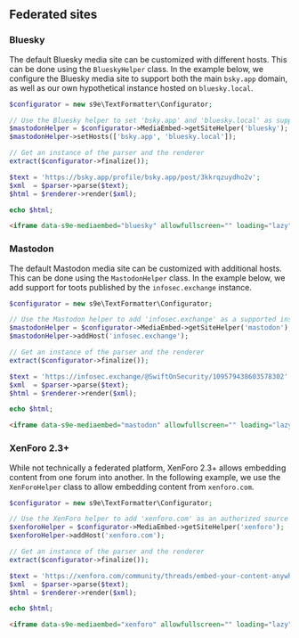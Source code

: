 <h2>Federated sites</h2>


### Bluesky

The default Bluesky media site can be customized with different hosts. This can be done using the `BlueskyHelper` class. In the example below, we configure the Bluesky media site to support both the main `bsky.app` domain, as well as our own hypothetical instance hosted on `bluesky.local`.

```php
$configurator = new s9e\TextFormatter\Configurator;

// Use the Bluesky helper to set 'bsky.app' and 'bluesky.local' as supported instances
$mastodonHelper = $configurator->MediaEmbed->getSiteHelper('bluesky');
$mastodonHelper->setHosts(['bsky.app', 'bluesky.local']);

// Get an instance of the parser and the renderer
extract($configurator->finalize());

$text = 'https://bsky.app/profile/bsky.app/post/3kkrqzuydho2v';
$xml  = $parser->parse($text);
$html = $renderer->render($xml);

echo $html;
```
```html
<iframe data-s9e-mediaembed="bluesky" allowfullscreen="" loading="lazy" onload="let c=new MessageChannel;c.port1.onmessage=e=&gt;this.style.height=e.data+'px';this.contentWindow.postMessage('s9e:init','*',[c.port2])" scrolling="no" src="https://s9e.github.io/iframe/2/bluesky.min.html#at://did:plc:z72i7hdynmk6r22z27h6tvur/app.bsky.feed.post/3kkrqzuydho2v#embed.bsky.app" style="border:0;height:600px;max-width:600px;width:100%"></iframe>
```


### Mastodon

The default Mastodon media site can be customized with additional hosts. This can be done using the `MastodonHelper` class. In the example below, we add support for toots published by the `infosec.exchange` instance.

```php
$configurator = new s9e\TextFormatter\Configurator;

// Use the Mastodon helper to add 'infosec.exchange' as a supported instance
$mastodonHelper = $configurator->MediaEmbed->getSiteHelper('mastodon');
$mastodonHelper->addHost('infosec.exchange');

// Get an instance of the parser and the renderer
extract($configurator->finalize());

$text = 'https://infosec.exchange/@SwiftOnSecurity/109579438603578302';
$xml  = $parser->parse($text);
$html = $renderer->render($xml);

echo $html;
```
```html
<iframe data-s9e-mediaembed="mastodon" allowfullscreen="" loading="lazy" onload="let c=new MessageChannel;c.port1.onmessage=e=&gt;this.style.height=e.data+'px';this.contentWindow.postMessage('s9e:init','*',[c.port2])" scrolling="no" style="border:0;height:300px;max-width:550px;width:100%" src="https://s9e.github.io/iframe/2/mastodon.min.html#SwiftOnSecurity@infosec.exchange/109579438603578302"></iframe>
```


### XenForo 2.3+

While not technically a federated platform, XenForo 2.3+ allows embedding content from one forum into another. In the following example, we use the `XenForoHelper` class to allow embedding content from `xenforo.com`.


```php
$configurator = new s9e\TextFormatter\Configurator;

// Use the XenForo helper to add 'xenforo.com' as an authorized source
$xenforoHelper = $configurator->MediaEmbed->getSiteHelper('xenforo');
$xenforoHelper->addHost('xenforo.com');

// Get an instance of the parser and the renderer
extract($configurator->finalize());

$text = 'https://xenforo.com/community/threads/embed-your-content-anywhere.217381/';
$xml  = $parser->parse($text);
$html = $renderer->render($xml);

echo $html;
```
```html
<iframe data-s9e-mediaembed="xenforo" allowfullscreen="" loading="lazy" onload="let c=new MessageChannel;c.port1.onmessage=e=&gt;this.style.height=e.data+'px';this.contentWindow.postMessage('s9e:init','*',[c.port2])" scrolling="no" style="border:0;height:300px;width:100%" src="https://s9e.github.io/iframe/2/xenforo.min.html#https://xenforo.com/community/threads/217381"></iframe>
```
